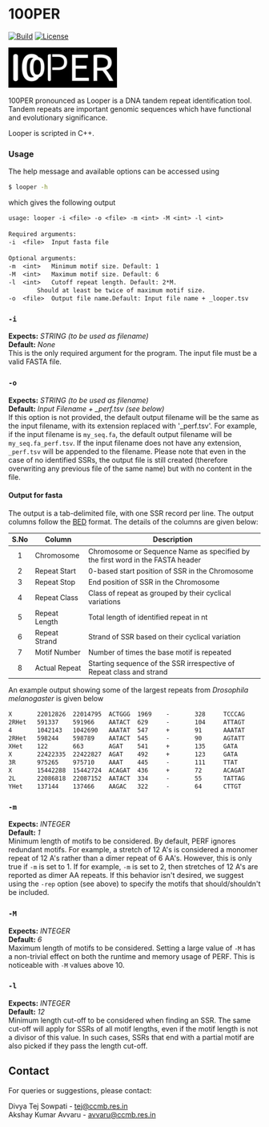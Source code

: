 # 100PER

[![Build](https://img.shields.io/badge/Build-passing-brightgreen.svg)]()
[![License](https://img.shields.io/badge/Licence-MIT-blue.svg)]()

<img src="./looper_logo.jpg" alt="logo" height="80"/>

100PER pronounced as Looper is a DNA tandem repeat identification tool. Tandem 
repeats are important genomic sequences which have functional and evolutionary 
significance.

Looper is scripted in C++. 

### Usage

The help message and available options can be accessed using
```bash
$ looper -h 
```
which gives the following output
```
usage: looper -i <file> -o <file> -m <int> -M <int> -l <int>

Required arguments: 
-i	<file>	Input fasta file

Optional arguments: 
-m	<int>	Minimum motif size. Default: 1
-M	<int>	Maximum motif size. Default: 6
-l	<int>	Cutoff repeat length. Default: 2*M.
 	 	Should at least be twice of maximum motif size.
-o	<file>	Output file name.Default: Input file name + _looper.tsv

```

### `-i`
**Expects:** *STRING (to be used as filename)*<br>
**Default:** *None*<br>
This is the only required argument for the program. The input file must be a 
valid FASTA file. 

### `-o`
**Expects:** *STRING (to be used as filename)*<br>
**Default:** *Input Filename + _perf.tsv (see below)*<br>
If this option is not provided, the default output filename will be the same as the input filename, with its extension replaced with '_perf.tsv'. For example, if the input filename is `my_seq.fa`, the default output filename will be `my_seq.fa_perf.tsv`. If the input filename does not have any extension, `_perf.tsv` will be appended to the filename. Please note that even in the case of no identified SSRs, the output file is still created (therefore overwriting any previous file of the same name) but with no content in the file.
#### Output for fasta
The output is a tab-delimited file, with one SSR record per line. 
The output columns follow the [BED](https://genome.ucsc.edu/FAQ/FAQformat.html) format. The details of the columns are given below:

| S.No | Column | Description |
|:----:| ------ | ----------- |
| 1 | Chromosome | Chromosome or Sequence Name as specified by the first word in the FASTA header |
| 2 | Repeat Start | 0-based start position of SSR in the Chromosome |
| 3 | Repeat Stop | End position of SSR in the Chromosome |
| 4 | Repeat Class | Class of repeat as grouped by their cyclical variations |
| 5 | Repeat Length | Total length of identified repeat in nt |
| 6 | Repeat Strand | Strand of SSR based on their cyclical variation |
| 7 | Motif Number | Number of times the base motif is repeated |
| 8 | Actual Repeat | Starting sequence of the SSR irrespective of Repeat class and strand|

An example output showing some of the largest repeats from *Drosophila melanogaster* is given below
```
X       22012826  22014795  ACTGGG  1969    -       328     TCCCAG
2RHet   591337    591966    AATACT  629     -       104     ATTAGT
4       1042143   1042690   AAATAT  547     +       91      AAATAT
2RHet   598244    598789    AATACT  545     -       90      AGTATT
XHet    122       663       AGAT    541     +       135     GATA
X       22422335  22422827  AGAT    492     +       123     GATA
3R      975265    975710    AAAT    445     -       111     TTAT
X       15442288  15442724  ACAGAT  436     +       72      ACAGAT
2L      22086818  22087152  AATACT  334     -       55      TATTAG
YHet    137144    137466    AAGAC   322     -       64      CTTGT
```

### `-m`
**Expects:** *INTEGER*<br>
**Default:** *1*<br>
Minimum length of motifs to be considered. By default, PERF ignores redundant motifs. For example, a stretch of 12 A's is considered a monomer repeat of 12 A's rather than a dimer repeat of 6 AA's. However, this is only true if `-m` is set to 1. If for example, `-m` is set to 2, then stretches of 12 A's are reported as dimer AA repeats. If this behavior isn't desired, we suggest using the `-rep` option (see above) to specify the motifs that should/shouldn't be included.

### `-M`
**Expects:** *INTEGER*<br>
**Default:** *6*<br>
Maximum length of motifs to be considered. Setting a large value of `-M` has a non-trivial effect on both the runtime and memory usage of PERF. This is noticeable with `-M` values above 10.

### `-l`
**Expects:** *INTEGER*<br>
**Default:** *12*<br>
Minimum length cut-off to be considered when finding an SSR. The same cut-off will apply for SSRs of all motif lengths, even if the motif length is not a divisor of this value. In such cases, SSRs that end with a partial motif are also picked if they pass the length cut-off.

## Contact
For queries or suggestions, please contact:

Divya Tej Sowpati - <tej@ccmb.res.in><br>
Akshay Kumar Avvaru - <avvaru@ccmb.res.in>